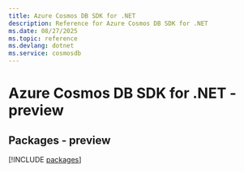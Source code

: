 ```yaml
---
title: Azure Cosmos DB SDK for .NET
description: Reference for Azure Cosmos DB SDK for .NET
ms.date: 08/27/2025
ms.topic: reference
ms.devlang: dotnet
ms.service: cosmosdb
---
```

# Azure Cosmos DB SDK for .NET - preview
## Packages - preview
[!INCLUDE [packages](cosmos-db-index.md)]